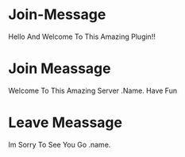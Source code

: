 # Join-Message
Hello And Welcome To This Amazing Plugin!!

# Join Meassage
Welcome To This Amazing Server .Name. Have Fun

# Leave Meassage
Im Sorry To See You Go .name.
